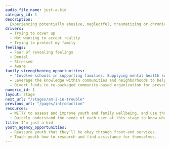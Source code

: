 ```yaml
---
audio_file_name: just-a-kid
category_id: 1
description:
  Experiencing potentially abusive, neglectful, traumatizing or chronically stressful home life.
drivers:
  - Trying to cover up
  - Not wanting to accept reality
  - Trying to protect my family
feelings:
  - Fear of revealing feelings
  - Denial
  - Stressed
  - Aware
family_strengthening_opportunities:
  - "Involve schools in supporting families: Supplying mental health services, food pantries, washer and dryer and daycare for teen parents."
  - Leverage the knowledge within communities and neighborhoods to help provide resources.
  - Divert funds to re-packaged community-based organization for prevention opportunities.
numeric_id: 1
layout: stage
next_url: "/stages/am-i-in-trouble"
previous_url: "/pages/introduction"
resources:
  - WITTY to assess and improve youth and family wellbeing, and use that to inform referrals and community services provided
  - Quickly understand the needs of each user at this stage to know what specific services are needed
title: I’m just a kid
youth_agency_opportunities:
  - Reassure youth that they’ll be okay through front-end services.
  - Teach youth how to research and find assistance for themselves.
---
```


